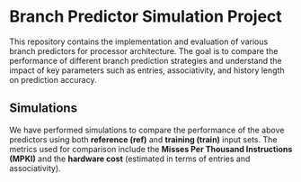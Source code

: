 # Branch Predictor Simulation Project

This repository contains the implementation and evaluation of various branch predictors for processor architecture. The goal is to compare the performance of different branch prediction strategies and understand the impact of key parameters such as entries, associativity, and history length on prediction accuracy.

## Simulations

We have performed simulations to compare the performance of the above predictors using both **reference (ref)** and **training (train)** input sets. The metrics used for comparison include the **Misses Per Thousand Instructions (MPKI)** and the **hardware cost** (estimated in terms of entries and associativity).